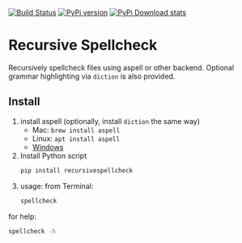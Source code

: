 [![Build Status](https://travis-ci.com/scivision/recursivespellcheck.svg?branch=master)](https://travis-ci.com/scivision/recursivespellcheck)
[![PyPi version](https://img.shields.io/pypi/pyversions/lowtran.svg)](https://pypi.python.org/pypi/recursivespellcheck)
[![PyPi Download stats](http://pepy.tech/badge/recursivespellcheck)](http://pepy.tech/project/recursivespellcheck)


# Recursive Spellcheck
Recursively spellcheck files using aspell or other backend.
Optional grammar highlighting via `diction` is also provided.


## Install 

1. install aspell (optionally, install `diction` the same way)
   * Mac: `brew install aspell`
   * Linux: `apt install aspell`
   * [Windows](http://aspell.net/win32/)
2. Install Python script
   ```sh
   pip install recursivespellcheck
   ```
3. usage: from Terminal:
   ```sh
   spellcheck
   ```
   
for help:
```sh
spellcheck -h
```
